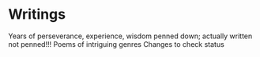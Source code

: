 # Writings
Years of perseverance, experience, wisdom penned down; actually written not penned!!!
Poems of intriguing genres
Changes to check status